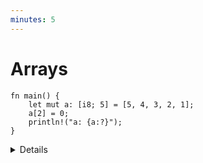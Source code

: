 ```yaml
---
minutes: 5
---
```


# Arrays

<!-- mdbook-xgettext: skip -->

```rust,editable
fn main() {
    let mut a: [i8; 5] = [5, 4, 3, 2, 1];
    a[2] = 0;
    println!("a: {a:?}");
}
```

<details>

- Arrays can also be initialized using the shorthand syntax, e.g. `[0; 1024]`.
  This can be useful when you want to initialize all elements to the same value,
  or if you have a large array that would be hard to initialize manually.

- A value of the array type `[T; N]` holds `N` (a compile-time constant)
  elements of the same type `T`. Note that the length of the array is _part of
  its type_, which means that `[u8; 3]` and `[u8; 4]` are considered two
  different types. Slices, which have a size determined at runtime, are covered
  later.

- Try accessing an out-of-bounds array element. Array accesses are checked at
  compile time. Rust can usually optimize these checks away, and they can be
  avoided using unsafe Rust.

- We can use literals to assign values to arrays.

- The `println!` macro asks for the debug implementation with the `?` format
  parameter: `{}` gives the default output, `{:?}` gives the debug output. Types
  such as integers and strings implement the default output, but arrays only
  implement the debug output. This means that we must use debug output here.

- Adding `#`, eg `{a:#?}`, invokes a "pretty printing" format, which can be
  easier to read.

</details>
